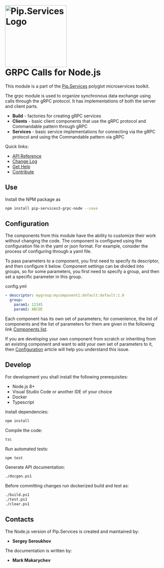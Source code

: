 # <img src="https://uploads-ssl.webflow.com/5ea5d3315186cf5ec60c3ee4/5edf1c94ce4c859f2b188094_logo.svg" alt="Pip.Services Logo" width="200"> <br/> GRPC Calls for Node.js

This module is a part of the [Pip.Services](http://pipservices.org) polyglot microservices toolkit.

The grpc module is used to organize synchronous data exchange using calls through the gRPC protocol. It has implementations of both the server and client parts.

- **Build** - factories for creating gRPC services
- **Clients** - basic client components that use the gRPC protocol and Commandable pattern through gRPC
- **Services** - basic service implementations for connecting via the gRPC protocol and using the Commandable pattern via gRPC

<a name="links"></a> Quick links:

* [API Reference](https://pip-services3-node.github.io/pip-services3-rpc-node/globals.html)
* [Change Log](CHANGELOG.md)
* [Get Help](https://www.pipservices.org/community/help)
* [Contribute](https://www.pipservices.org/community/contribute)

## Use

Install the NPM package as
```bash
npm install pip-services3-grpc-node --save
```

## Configuration

The components from this module have the ability to customize their work without changing the code.
The component is configured using the configuration file in the yaml or json format.
For example, consider the process of configuring through a yaml file.

To pass parameters to a component, you first need to specify its descriptor, and then configure it below. Component settings can be divided into groups, so for some parameters, you first need to specify a group, and then set a specific parameter in this group.

config.yml

```yml
- descriptor: mygroup:mycomponent1:default:default:1.0
  group:
    param1: 12345
    param2: ABCDE
```

Each component has its own set of parameters; for convenience, the list of components and the list of parameters for them are given in the following link [Components list](CONFIGURATION.md).

If you are developing your own component from scratch or inheriting from an existing component and want to add your own set of parameters to it, then [Configuration](https://www.pipservices.org/recipies/configuration) article will help you understand this issue.

## Develop

For development you shall install the following prerequisites:
* Node.js 8+
* Visual Studio Code or another IDE of your choice
* Docker
* Typescript

Install dependencies:
```bash
npm install
```

Compile the code:
```bash
tsc
```

Run automated tests:
```bash
npm test
```

Generate API documentation:
```bash
./docgen.ps1
```

Before committing changes run dockerized build and test as:
```bash
./build.ps1
./test.ps1
./clear.ps1
```

## Contacts

The Node.js version of Pip.Services is created and maintained by:
- **Sergey Seroukhov**

The documentation is written by:
- **Mark Makarychev**
